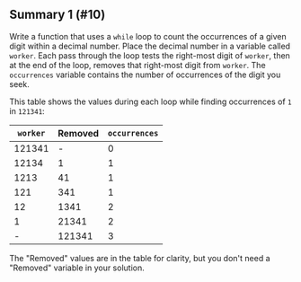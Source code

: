 ## Summary 1 (#10)

Write a function that uses a `while` loop to count the occurrences of a given
digit within a decimal number. Place the decimal number in a variable called
`worker`. Each pass through the loop tests the right-most digit of `worker`,
then at the end of the loop, removes that right-most digit from `worker`. The
`occurrences` variable contains the number of occurrences of the digit you
seek.

This table shows the values during each loop while finding occurrences of `1`
in `121341`:

| `worker` | Removed | `occurrences` |
|----------|---------|---------------|
| 121341   | -       | 0             |
| 12134    | 1       | 1             |
| 1213     | 41      | 1             |
| 121      | 341     | 1             |
| 12       | 1341    | 2             |
| 1        | 21341   | 2             |
| -        | 121341  | 3             |

The "Removed" values are in the table for clarity, but you don't need a
"Removed" variable in your solution.